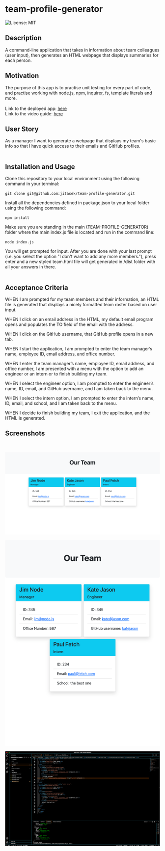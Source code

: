 # team-profile-generator

![License: MIT](https://img.shields.io/badge/License-MIT-yellow.svg)
<br>

## Description

A command-line application that takes in information about team colleagues (user input), then generates an HTML webpage that displays summaries for each person.

## Motivation

The purpose of this app is to practise unit testing for every part of code, and practise working with node.js, npm, inquirer, fs, template literals and more.
<br>
<br>
Link to the deployed app: [here](https://jitasek.github.io/.........)
<br>
Link to the video guide: [here](https://drive.google.com/file/d/1vLpIIPBYK2xNuOXmn9qb6-GwUH_BTb48/view)

## User Story

As a manager I want to generate a webpage that displays my team's basic info
so that I have quick access to their emails and GitHub profiles.
<br>
<br>

## Installation and Usage

Clone this repository to your local environment using the following command in your terminal:

`git clone git@github.com:jitasek/team-profile-generator.git`

Install all the dependencies defined in package.json to your local folder using the following command:

`npm install`

Make sure you are standing in the main (TEAM-PROFILE-GENERATOR) folder where the main index.js file is located and run in the command line:

`node index.js`

You will get prompted for input. After you are done with your last prompt (i.e. you select the option "I don't want to add any more members."), press enter and a new styled team.html file will get generated in /dist folder with all your answers in there.
<br>
<br>

## Acceptance Criteria

WHEN I am prompted for my team members and their information, an HTML file is generated that displays a nicely formatted team roster based on user input.

WHEN I click on an email address in the HTML, my default email program opens and populates the TO field of the email with the address.

WHEN I click on the GitHub username, that GitHub profile opens in a new tab.

WHEN I start the application, I am prompted to enter the team manager’s name, employee ID, email address, and office number.

WHEN I enter the team manager’s name, employee ID, email address, and office number, I am presented with a menu with the option to add an engineer or an intern or to finish building my team.

WHEN I select the engineer option, I am prompted to enter the engineer’s name, ID, email, and GitHub username, and I am taken back to the menu.

WHEN I select the intern option, I am prompted to enter the intern’s name, ID, email, and school, and I am taken back to the menu.

WHEN I decide to finish building my team, I exit the application, and the HTML is generated.

## Screenshots

<br>

![Image](./images/team-page.png)

![Image](./images/team-page-responsivness.png)

![Image](./images/team-generator-app.png)
